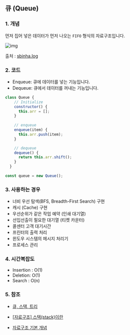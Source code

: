 ## 큐 (Queue)

### 1. 개념

먼저 집어 넣은 데이터가 먼저 나오는 `FIFO` 형식의 자료구조입니다.

![img](https://media.vlpt.us/images/sbinha/post/dbc199b3-6959-464e-872d-39c503fa0b1b/Screenshot%202020-04-20%2019.19.59.png)

출처 : [sbinha.log](https://velog.io/@sbinha/%EC%8A%A4%ED%83%9D-%ED%81%90)

### 2. 코드

- Enqueue: 큐에 데이터를 넣는 기능입니다.
- Dequeue: 큐에서 데이터를 꺼내는 기능입니다.

```js
class Queue {
    // Initialize
    constructor() {
      this.arr = [];
    }
     
    // enqueue
    enqueue(item) {
      this.arr.push(item);
    }

    // dequeue
    dequeue() {
      return this.arr.shift();
    }
  }
  
const queue = new Queue();
```

### 3. 사용하는 경우

- 너비 우선 탐색(BFS, Breadth-First Search) 구현
- 캐시 (Cache) 구현
- 우선순위가 같은 작업 예약 (인쇄 대기열)
- 선입선출이 필요한 대기열 (티켓 카운터)
- 콜센터 고객 대기시간
- 프린터의 출력 처리
- 윈도우 시스템의 메시지 처리기
- 프로세스 관리

### 4. 시간복잡도

- Insertion : O(1)
- Deletion: O(1)
- Search : O(n)

### 5. 참조

- [큐, 스택, 트리](https://helloworldjavascript.net/pages/282-data-structures.html)
- [[자료구조] 스택(stack)이란](https://gmlwjd9405.github.io/2018/08/03/data-structure-stack.html)

- [자료구조 기본 개념](https://velog.io/@dnjscksdn98/%EC%9E%90%EB%A3%8C%EA%B5%AC%EC%A1%B0%EB%A5%BC-%EC%99%9C-%EB%B0%B0%EC%9B%8C%EC%95%BC%ED%95%98%EB%8A%94%EA%B0%80)